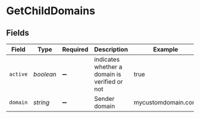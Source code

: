 # GetChildDomains


## Fields

| Field                                         | Type                                          | Required                                      | Description                                   | Example                                       |
| --------------------------------------------- | --------------------------------------------- | --------------------------------------------- | --------------------------------------------- | --------------------------------------------- |
| `active`                                      | *boolean*                                     | :heavy_minus_sign:                            | indicates whether a domain is verified or not | true                                          |
| `domain`                                      | *string*                                      | :heavy_minus_sign:                            | Sender domain                                 | mycustomdomain.com                            |